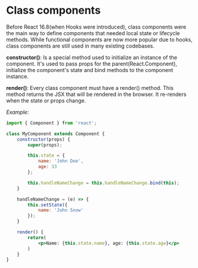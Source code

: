 # Class components

Before React 16.8(when Hooks were introduced), class components were the main way to define components that needed local state or lifecycle methods. While functional components are now more popular due to hooks, class components are still used in many existing codebases.

**constructor()**: Is a special method used to initialize an instance of the component. 
It's used to pass props for the parent(React.Component), initialize the component's state and bind methods to the component instance.

**render()**: Every class component must have a render() method. This method returns the JSX that will be rendered in the browser. It re-renders when the state or props change.

*Example:*

```jsx
import { Component } from 'react';

class MyComponent extends Component {
    constructor(props) {
        super(props);

        this.state = {
            name: 'John Doe',
            age: 33
        };

        this.handleNameChange = this.handleNameChange.bind(this);
    }

    handleNameChange = (e) => {
        this.setState({
            name: 'John Snow'
        });
    }

    render() {
        return(
            <p>Name: {this.state.name}, age: {this.state.age}</p>
        )
    }
}
```